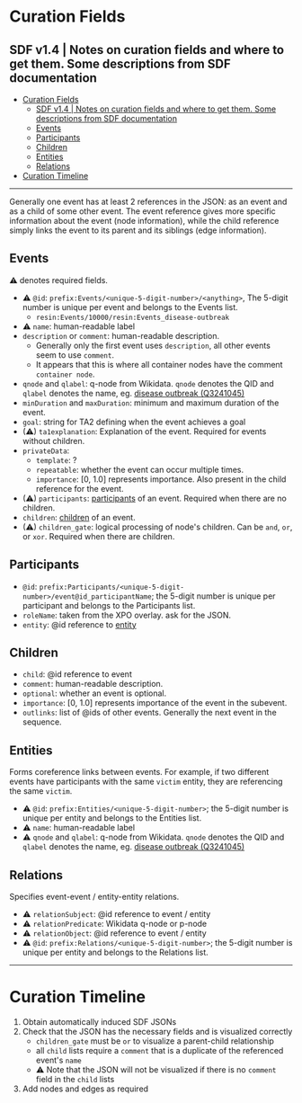 # Curation Fields
SDF v1.4 | Notes on curation fields and where to get them. Some descriptions from SDF documentation
---
- [Curation Fields](#curation-fields)
  - [SDF v1.4 | Notes on curation fields and where to get them. Some descriptions from SDF documentation](#sdf-v14--notes-on-curation-fields-and-where-to-get-them-some-descriptions-from-sdf-documentation)
  - [Events](#events)
  - [Participants](#participants)
  - [Children](#children)
  - [Entities](#entities)
  - [Relations](#relations)
- [Curation Timeline](#curation-timeline)

---
Generally one event has at least 2 references in the JSON: as an event and as a child of some other event. The event reference gives more specific information about the event (node information), while the child reference simply links the event to its parent and its siblings (edge information).

## Events
⚠ denotes required fields.
- ⚠ `@id`: `prefix:Events/<unique-5-digit-number>/<anything>`, The 5-digit number is unique per event and belongs to the Events list.
    - `resin:Events/10000/resin:Events_disease-outbreak`
- ⚠ `name`: human-readable label
- `description` or `comment`: human-readable description.
  - Generally only the first event uses `description`, all other events seem to use `comment`.
  - It appears that this is where all container nodes have the comment `container node`.
- `qnode` and `qlabel`: q-node from Wikidata. `qnode` denotes the QID and `qlabel` denotes the name, eg. [disease outbreak (Q3241045)](https://www.wikidata.org/wiki/Q3241045)
- `minDuration` and `maxDuration`: minimum and maximum duration of the event. 
- `goal`: string for TA2 defining when the event achieves a goal
- (⚠) `ta1explanation`: Explanation of the event. Required for events without children.
- `privateData`:
  - `template`: ?
  - `repeatable`: whether the event can occur multiple times.
  - `importance`: [0, 1.0] represents importance. Also present in the child reference for the event.
- (⚠) `participants`: [participants](#participants) of an event. Required when there are no children.
- `children`: [children](#children) of an event.
- (⚠) `children_gate`: logical processing of node's children. Can be `and`, `or`, or `xor`. Required when there are children.

## Participants
- `@id`: `prefix:Participants/<unique-5-digit-number>/event@id_participantName`; the 5-digit number is unique per participant and belongs to the Participants list.
- `roleName`: taken from the XPO overlay. ask for the JSON.
- `entity`: @id reference to [entity](#entities)

## Children
- `child`: @id reference to event
- `comment`: human-readable description.
- `optional`: whether an event is optional.
- `importance`: [0, 1.0] represents importance of the event in the subevent.
- `outlinks`: list of @ids of other events. Generally the next event in the sequence.

## Entities
Forms coreference links between events. For example, if two different events have participants with the same `victim` entity, they are referencing the same `victim`.
- ⚠ `@id`: `prefix:Entities/<unique-5-digit-number>`; the 5-digit number is unique per entity and belongs to the Entities list.
- ⚠ `name`: human-readable label
- ⚠ `qnode` and `qlabel`: q-node from Wikidata. `qnode` denotes the QID and `qlabel` denotes the name, eg. [disease outbreak (Q3241045)](https://www.wikidata.org/wiki/Q3241045)

## Relations
Specifies event-event / entity-entity relations.
- ⚠ `relationSubject`: @id reference to event / entity
- ⚠ `relationPredicate`: Wikidata q-node or p-node
- ⚠ `relationObject`: @id reference to event / entity
- ⚠ `@id`: `prefix:Relations/<unique-5-digit-number>`; the 5-digit number is unique per entity and belongs to the Relations list.

---

# Curation Timeline
1. Obtain automatically induced SDF JSONs
2. Check that the JSON has the necessary fields and is visualized correctly
   - `children_gate` must be `or` to visualize a parent-child relationship
   - all `child` lists require a `comment` that is a duplicate of the referenced event's `name`
   - ⚠ Note that the JSON will not be visualized if there is no `comment` field in the `child` lists
3. Add nodes and edges as required